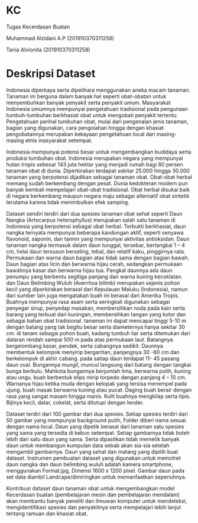 # KC
Tugas Kecerdasan Buatan

Muhammad Alzidani A.P (201910370311258)

Tania Alvionita (201910370311258)

# Deskripsi Dataset
Indonesia diperkaya serta dipelihara menggunakan aneka macam tanaman. Tanaman ini berguna dalam banyak hal seperti obat-obatan untuk menyembuhkan banyak penyakit serta penyakit umum. Masyarakat Indonesia umumnya mempunyai pengetahuan tradisional pada pengunaan tumbuh-tumbuhan berkhasiat obat untuk mengobati penyakit tertentu. Pengetahuan perihal tumbuhan obat, mulai dari pengenalan jenis tanaman, bagian yang digunakan, cara pengolahan hingga dengan khasiat pengobatannya merupakan kekayaan pengetahuan local dari masing-masing etnis masyarakat setempat.


Indonesia mempunyai potensi besar untuk mengembangkan budidaya serta produksi tumbuhan obat. Indonesia merupakan negara yang mempunyai hutan tropis sebesar 143 juta hektar yang menjadi rumah bagi 80 persen tanaman obat di dunia. Diperkirakan terdapat sekitar 25.000 hingga 30.000 tanaman yang berpotensi dijadikan sebagai tanaman obat. Obat-obat herbal memang sudah berkembang dengan pesat. Dunia kedokteran modern pun banyak kembali mempelajari obat-obat tradisional. Obat herbal disukai baik di negara berkembang maupun negara maju sebagai alternatif obat sintetik terutama karena tidak menimbulkan efek samping.


Dataset sendiri terdiri dari dua spesies tanaman obat sehat seperti Daun Nangka (Artocarpus heterophyllus) merupakan salah satu tanaman di Indonesia yang berpotensi sebagai obat herbal. Terbukti berkhasiat, daun nangka ternyata mempunyai beberapa kandungan aktif, seperti senyawa flavonoid, saponin, dan  tannin yang mempunyai aktivitas antioksidan. Daun tanaman nangka termasuk dalam daun tunggal, tersebar, bertangkai 1 – 4 cm, helai daun tersusun berseling, tebal, dan  relatif kaku, pinggirnya rata. Permukaan dan  warna daun bagian atas tidak sama dengan bagian bawah. Daun bagian atas licin dan berwarna hijau cerah, sedangkan permukaan bawahnya kasar dan  berwarna hijau tua. Pangkal daunnya ada daun penumpu yang berbentu segitiga panjang dan  warna kuning kecoklatan. dan Daun Belimbing Wuluh (Averrhoa bilimb) merupakan sejenis pohon kecil yang diperkirakan berasal dari Kepulauan Maluku (Indonesia), namun dari sumber lain juga mengatakan buah ini berasal dari Amerika Tropis. Buahnya mempunyai rasa asam serta seringkali digunakan sebagai penyegar sirup, penyedap masakan, membersihkan noda pada kain serta barang yang terbuat dari kuningan, membersihkan tangan yang kotor dan  sebagai bahan obat tradisional. tanaman ini dapat mencapai tinggi 5-10 m dengan batang yang tak begitu besar  serta diameternya hanya sekitar 30 cm. di tanam sebagai pohon buah, kadang tumbuh liar serta ditemukan dari dataran rendah sampai 500 m pada atas permukaan laut. Batangnya bergelombang kasar, pendek, serta cabangnya sedikit. Daunnya membentuk kelompok menyirip bergantian, panjangnya 30 -60 cm dan berkelompok di akhir cabang. pada satiap daun terdapat 11- 45 pasang daun oval. Bungannya mungil, muncul langsung dari batang dengan tangkai bunga berbulu. Mahkota bungannya berjumlah lima, berwarna putih, kuning atau ungu. buah berbentuk elips mirip torpedo dengan panjang 4 – 10 cm. Warnanya hijau ketika muda dengan kelopak yang tersisa menempel pada ujung. buah masak berwarna kuning atau pucat. Daging buah berair dengan rasa yang sangat masam hingga manis. Kulit buahnya mengkilap serta tipis. Bijinya kecil, datar, cokelat, serta ditutupi dengan lender.


Dataset terdiri dari 100 gambar dari dua spesies. Setiap spesies terdiri dari 50 gambar yang mempunyai background putih, Folder diberi nama sesuai dengan nama local. Daun yang dipetik berasal dari tanaman satu spesies yang sama yang tersedia di kebun setempat. Setiap gambarnya tidak boleh lebih dari satu daun yang sama. Serta dipastikan tidak memetik banyak daun untuk membangun kumpulan data sebab akan sia-sia setelah mengambil gambarnya. Daun yang sehat dan matang yang dipilih buat dataset. Instrumen pembuatan dataset yang digunakan untuk memotret daun nangka dan daun belimbing wuluh adalah kamera smartphone, menggunakan Format.jpg, Dimensi 1600 x 1200 pixel. Gambar daun pada set data diambil Landcape/dimiringkan untuk memanfaatkan sepenuhnya.


Kontribusi dataset daun tanaman obat untuk mengembangkan model Kecerdasan buatan (pembelajaran mesin dan  pembelajaran mendalam) akan membantu banyak peneliti dan  ilmuwan komputer untuk mendeteksi, mengidentifikasi spesies dan  penyakitnya serta mempelajari lebih lanjut tentang ramuan dan  khasiat obat.
